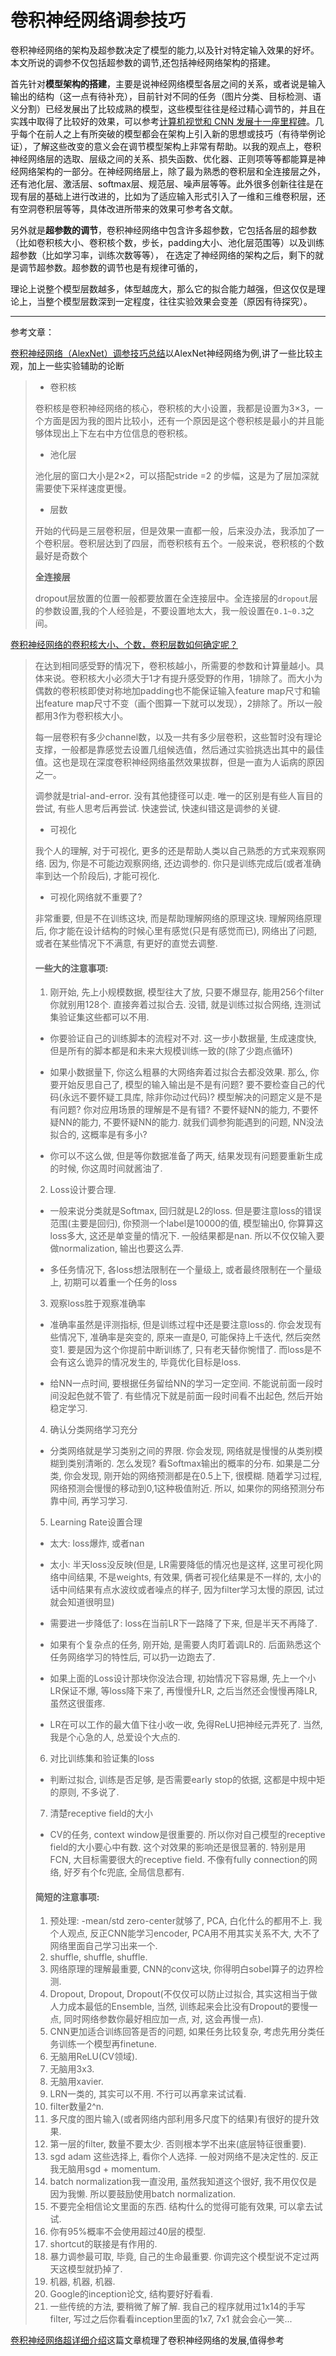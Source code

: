 # 卷积神经网络调参技巧

​		卷积神经网络的架构及超参数决定了模型的能力,以及针对特定输入效果的好坏。本文所说的调参不仅包括超参数的调节,还包括神经网络架构的搭建。

​		首先针对**模型架构的搭建**，主要是说神经网络模型各层之间的关系，或者说是输入输出的结构（这一点有待补充），目前针对不同的任务（图片分类、目标检测、语义分割）已经发展出了比较成熟的模型，这些模型往往是经过精心调节的，并且在实践中取得了比较好的效果，可以参考[计算机视觉和 CNN 发展十一座里程碑](https://mp.weixin.qq.com/s/eosTWBbLpwVroYPEb9Q0wA?)。几乎每个在前人之上有所突破的模型都会在架构上引入新的思想或技巧（有待举例论证），了解这些改变的意义会在调节模型架构上非常有帮助。以我的观点上，卷积神经网络层的选取、层级之间的关系、损失函数、优化器、正则项等等都能算是神经网络架构的一部分。在神经网络层上，除了最为熟悉的卷积层和全连接层之外，还有池化层、激活层、softmax层、规范层、噪声层等等。此外很多创新往往是在现有层的基础上进行改进的，比如为了适应输入形式引入了一维和三维卷积层，还有空洞卷积层等等，具体改进所带来的效果可参考各文献。

​		另外就是**超参数的调节**，卷积神经网络中包含许多超参数，它包括各层的超参数（比如卷积核大小、卷积核个数，步长，padding大小、池化层范围等）以及训练超参数（比如学习率，训练次数等等）， 在选定了神经网络的架构之后，剩下的就是调节超参数。超参数的调节也是有规律可循的，

​		理论上说整个模型层数越多，体型越庞大，那么它的拟合能力越强，但这仅仅是理论上，当整个模型层数深到一定程度，往往实验效果会变差（原因有待探究）。

------

参考文章：

[卷积神经网络（AlexNet）调参技巧总结](https://blog.csdn.net/u011268787/article/details/85043511)以AlexNet神经网络为例,讲了一些比较主观，加上一些实验辅助的论断

> - 卷积核
>
> 卷积核是卷积神经网络的核心，卷积核的大小设置，我都是设置为3×3，一个方面是因为我的图片比较小，还有一个原因是这个卷积核是最小的并且能够体现出上下左右中方位信息的卷积核。
>
> - 池化层
>
> 池化层的窗口大小是2×2，可以搭配stride =2 的步幅，这是为了层加深就需要使下采样速度更慢。
>
> - 层数
>
> 开始的代码是三层卷积层，但是效果一直都一般，后来没办法，我添加了一个卷积层。卷积层达到了四层，而卷积核有五个。一般来说，卷积核的个数最好是奇数个
>
> **全连接层**
>
> dropout层放置的位置一般都要放置在全连接层中。全连接层的`dropout`层的参数设置,我的个人经验是，不要设置地太大，我一般设置在`0.1~0.3`之间。

[卷积神经网络的卷积核大小、个数，卷积层数如何确定呢？](https://www.sohu.com/a/241208957_787107)

> 在达到相同感受野的情况下，卷积核越小，所需要的参数和计算量越小。具体来说。卷积核大小必须大于1才有提升感受野的作用，1排除了。而大小为偶数的卷积核即使对称地加padding也不能保证输入feature map尺寸和输出feature map尺寸不变（画个图算一下就可以发现），2排除了。所以一般都用3作为卷积核大小。
>
> 每一层卷积有多少channel数，以及一共有多少层卷积，这些暂时没有理论支撑，一般都是靠感觉去设置几组候选值，然后通过实验挑选出其中的最佳值。这也是现在深度卷积神经网络虽然效果拔群，但是一直为人诟病的原因之一。
>
> 调参就是trial-and-error. 没有其他捷径可以走. 唯一的区别是有些人盲目的尝试, 有些人思考后再尝试. 快速尝试, 快速纠错这是调参的关键.
>
> * 可视化
>
> 我个人的理解, 对于可视化, 更多的还是帮助人类以自己熟悉的方式来观察网络. 因为, 你是不可能边观察网络, 还边调参的. 你只是训练完成后(或者准确率到达一个阶段后), 才能可视化. 
>
> - 可视化网络就不重要了?
>
> 非常重要, 但是不在训练这块, 而是帮助理解网络的原理这块. 理解网络原理后, 你才能在设计结构的时候心里有感觉(只是有感觉而已), 网络出了问题, 或者在某些情况下不满意, 有更好的直觉去调整.
>
> #### 一些大的注意事项:
>
> 1. 刚开始, 先上小规模数据, 模型往大了放, 只要不爆显存, 能用256个filter你就别用128个. 直接奔着过拟合去. 没错, 就是训练过拟合网络, 连测试集验证集这些都可以不用.
>
> * 你要验证自己的训练脚本的流程对不对. 这一步小数据量, 生成速度快, 但是所有的脚本都是和未来大规模训练一致的(除了少跑点循环)
>
> * 如果小数据量下, 你这么粗暴的大网络奔着过拟合去都没效果. 那么, 你要开始反思自己了, 模型的输入输出是不是有问题? 要不要检查自己的代码(永远不要怀疑工具库, 除非你动过代码)? 模型解决的问题定义是不是有问题? 你对应用场景的理解是不是有错? 不要怀疑NN的能力, 不要怀疑NN的能力, 不要怀疑NN的能力. 就我们调参狗能遇到的问题, NN没法拟合的, 这概率是有多小?
>
> * 你可以不这么做, 但是等你数据准备了两天, 结果发现有问题要重新生成的时候, 你这周时间就酱油了.
>
> 2. Loss设计要合理.
>
> * 一般来说分类就是Softmax, 回归就是L2的loss. 但是要注意loss的错误范围(主要是回归), 你预测一个label是10000的值, 模型输出0, 你算算这loss多大, 这还是单变量的情况下. 一般结果都是nan. 所以不仅仅输入要做normalization, 输出也要这么弄.
>
> * 多任务情况下, 各loss想法限制在一个量级上, 或者最终限制在一个量级上, 初期可以着重一个任务的loss
>
> 3. 观察loss胜于观察准确率
>
> * 准确率虽然是评测指标, 但是训练过程中还是要注意loss的. 你会发现有些情况下, 准确率是突变的, 原来一直是0, 可能保持上千迭代, 然后突然变1. 要是因为这个你提前中断训练了, 只有老天替你惋惜了. 而loss是不会有这么诡异的情况发生的, 毕竟优化目标是loss.
>
> * 给NN一点时间, 要根据任务留给NN的学习一定空间. 不能说前面一段时间没起色就不管了. 有些情况下就是前面一段时间看不出起色, 然后开始稳定学习.
>
> 4. 确认分类网络学习充分
>
> * 分类网络就是学习类别之间的界限. 你会发现, 网络就是慢慢的从类别模糊到类别清晰的. 怎么发现? 看Softmax输出的概率的分布. 如果是二分类, 你会发现, 刚开始的网络预测都是在0.5上下, 很模糊. 随着学习过程, 网络预测会慢慢的移动到0,1这种极值附近. 所以, 如果你的网络预测分布靠中间, 再学习学习.
>
> 5. Learning Rate设置合理
>
> * 太大: loss爆炸, 或者nan
>
> * 太小: 半天loss没反映(但是, LR需要降低的情况也是这样, 这里可视化网络中间结果, 不是weights, 有效果, 俩者可视化结果是不一样的, 太小的话中间结果有点水波纹或者噪点的样子, 因为filter学习太慢的原因, 试过就会知道很明显)
>
> * 需要进一步降低了: loss在当前LR下一路降了下来, 但是半天不再降了.
>
> * 如果有个复杂点的任务, 刚开始, 是需要人肉盯着调LR的. 后面熟悉这个任务网络学习的特性后, 可以扔一边跑去了.
>
> * 如果上面的Loss设计那块你没法合理, 初始情况下容易爆, 先上一个小LR保证不爆, 等loss降下来了, 再慢慢升LR, 之后当然还会慢慢再降LR, 虽然这很蛋疼.
>
> * LR在可以工作的最大值下往小收一收, 免得ReLU把神经元弄死了. 当然, 我是个心急的人, 总爱设个大点的.
>
> 6. 对比训练集和验证集的loss
>
> * 判断过拟合, 训练是否足够, 是否需要early stop的依据, 这都是中规中矩的原则, 不多说了.
>
> 7. 清楚receptive field的大小
>
> * CV的任务, context window是很重要的. 所以你对自己模型的receptive field的大小要心中有数. 这个对效果的影响还是很显著的. 特别是用FCN, 大目标需要很大的receptive field. 不像有fully connection的网络, 好歹有个fc兜底, 全局信息都有.
>
> #### 简短的注意事项: 
>
> 1. 预处理: -mean/std zero-center就够了, PCA, 白化什么的都用不上. 我个人观点, 反正CNN能学习encoder, PCA用不用其实关系不大, 大不了网络里面自己学习出来一个.
> 2. shuffle, shuffle, shuffle.
> 3. 网络原理的理解最重要, CNN的conv这块, 你得明白sobel算子的边界检测.
> 4. Dropout, Dropout, Dropout(不仅仅可以防止过拟合, 其实这相当于做人力成本最低的Ensemble, 当然, 训练起来会比没有Dropout的要慢一点, 同时网络参数你最好相应加一点, 对, 这会再慢一点).
> 5. CNN更加适合训练回答是否的问题, 如果任务比较复杂, 考虑先用分类任务训练一个模型再finetune.
> 6. 无脑用ReLU(CV领域).
> 7. 无脑用3x3.
> 8. 无脑用xavier.
> 9. LRN一类的, 其实可以不用. 不行可以再拿来试试看.
> 10. filter数量2^n.
> 11. 多尺度的图片输入(或者网络内部利用多尺度下的结果)有很好的提升效果.
> 12. 第一层的filter, 数量不要太少. 否则根本学不出来(底层特征很重要).
> 13. sgd adam 这些选择上, 看你个人选择. 一般对网络不是决定性的. 反正我无脑用sgd + momentum.
> 14. batch normalization我一直没用, 虽然我知道这个很好, 我不用仅仅是因为我懒. 所以要鼓励使用batch normalization.
> 15. 不要完全相信论文里面的东西. 结构什么的觉得可能有效果, 可以拿去试试.
> 16. 你有95%概率不会使用超过40层的模型.
> 17. shortcut的联接是有作用的.
> 18. 暴力调参最可取, 毕竟, 自己的生命最重要. 你调完这个模型说不定过两天这模型就扔掉了.
> 19. 机器, 机器, 机器.
> 20. Google的inception论文, 结构要好好看看.
> 21. 一些传统的方法, 要稍微了解了解. 我自己的程序就用过1x14的手写filter, 写过之后你看看inception里面的1x7, 7x1 就会会心一笑...

[卷积神经网络超详细介绍]([https://blog.csdn.net/jiaoyangwm/article/details/80011656?utm_medium=distribute.pc_aggpage_search_result.none-task-blog-2~all~sobaiduend~default-6-80011656.nonecase&utm_term=%E5%8D%B7%E7%A7%AF%E7%A5%9E%E7%BB%8F%E7%BD%91%E7%BB%9C%E8%B0%83%E5%8F%82&spm=1000.2123.3001.4430](https://blog.csdn.net/jiaoyangwm/article/details/80011656?utm_medium=distribute.pc_aggpage_search_result.none-task-blog-2~all~sobaiduend~default-6-80011656.nonecase&utm_term=卷积神经网络调参&spm=1000.2123.3001.4430))这篇文章梳理了卷积神经网络的发展,值得参考









